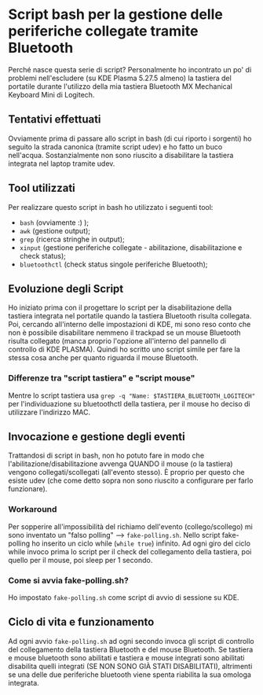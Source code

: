 # Script bash per la gestione delle periferiche collegate tramite Bluetooth

Perché nasce questa serie di script? Personalmente ho incontrato un po' di problemi nell'escludere (su KDE Plasma 5.27.5 almeno) la tastiera del portatile durante l'utilizzo della mia tastiera Bluetooth MX Mechanical Keyboard Mini di Logitech.

## Tentativi effettuati

Ovviamente prima di passare allo script in bash (di cui riporto i sorgenti) ho seguito la strada canonica (tramite script udev) e ho fatto un buco nell'acqua. Sostanzialmente non sono riuscito a disabilitare la tastiera integrata nel laptop tramite udev.

## Tool utilizzati

Per realizzare questo script in bash ho utilizzato i seguenti tool:

- `bash` (ovviamente :) );
- `awk` (gestione output);
- `grep` (ricerca stringhe in output);
- `xinput` (gestione periferiche collegate - abilitazione, disabilitazione e check status);
- `bluetoothctl` (check status singole periferiche Bluetooth);

## Evoluzione degli Script

Ho iniziato prima con il progettare lo script per la disabilitazione della tastiera integrata nel portatile quando la tastiera Bluetooth risulta collegata. Poi, cercando all'interno delle impostazioni di KDE, mi sono reso conto che non è possibile disabilitare nemmeno il trackpad se un mouse Bluetooth risulta collegato (manca proprio l'opzione all'interno del pannello di controllo di KDE PLASMA).
Quindi ho scritto uno script simile per fare la stessa cosa anche per quanto riguarda il mouse Bluetooth.

### Differenze tra "script tastiera" e "script mouse"

Mentre lo script tastiera usa `grep -q "Name: $TASTIERA_BLUETOOTH_LOGITECH"` per l'individuazione su bluetoothctl della tastiera, per il mouse ho deciso di utilizzare l'indirizzo MAC.

## Invocazione e gestione degli eventi

Trattandosi di script in bash, non ho potuto fare in modo che l'abilitazione/disabilitazione avvenga QUANDO il mouse (o la tastiera) vengono collegati/scollegati (all'evento stesso). È proprio per questo che esiste udev (che come detto sopra non sono riuscito a configurare per farlo funzionare).

### Workaround

Per sopperire all'impossibilità del richiamo dell'evento (collego/scollego) mi sono inventato un "falso polling" --> `fake-polling.sh`.
Nello script fake-polling ho inserito un ciclo while (`while true`) infinito. Ad ogni giro del ciclo while invoco prima lo script per il check del collegamento della tastiera, poi quello per il mouse, poi sleep per 1 secondo.

### Come si avvia fake-polling.sh?

Ho impostato `fake-polling.sh` come script di avvio di sessione su KDE.

## Ciclo di vita e funzionamento

Ad ogni avvio `fake-polling.sh` ad ogni secondo invoca gli script di controllo del collegamento della tastiera Bluetooth e del mouse Bluetooth. Se tastiera e mouse bluetooth sono abilitati e tastiera e mouse integrati sono abilitati disabilita quelli integrati (SE NON SONO GIÀ STATI DISABILITATI), altrimenti se una delle due periferiche bluetooth viene spenta riabilita la sua omologa integrata.
